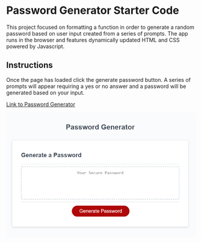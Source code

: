 # Password Generator Starter Code

This project focused on formatting a function in order to generate a random password based on user input created from a series of prompts. The app runs in the browser and features dynamically updated HTML and CSS powered by Javascript.

## Instructions

Once the page has loaded click the generate password button. A series of prompts will appear requiring a yes or no answer and a password will be generated based on your input.  

[Link to Password Generator](https://wberry86.github.io/code-generator/)


![Code generator screenshot](https://github.com/wberry86/code-generator/blob/master/assets/images/capture-code-generator.PNG)


